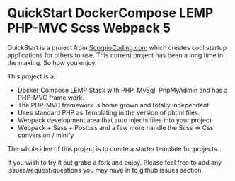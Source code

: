 # QuickStart DockerCompose LEMP PHP-MVC Scss Webpack 5

QuickStart is a project from [ScorpioCoding.com](https://scorpiocoding.com) which creates cool startup applications for others to use. This current project has been a long time in the making.
So how you enjoy.

This project is a:

- Docker Compose LEMP Stack with PHP, MySql, PhpMyAdmin and has a PHP-MVC frame work.
- The PHP-MVC framework is home grown and totally independent.
- Uses standard PHP as Templating in the version of phtml files.
- Webpack development area that auto injects files into your project.
- Webpack + Sass + Postcss and a few more handle the Scss => Css conversion / minify

The whole idee of this project is to create a starter template for projects.

If you wish to try it out grabe a fork and enjoy.
Please feel free to add any issues/request/questions you may have in to github issues section.
